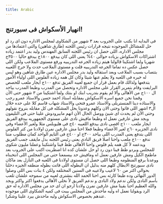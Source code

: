 ```yaml
---
title: Arabic 
---
```


## انهيار الأسكواش فى سبورتنج!

فى البدايه انا بكتب على الجروب بعد ٣ شهور من الشكاوى لمجلس الاداره دون اى رد او حل للمشاكل الموجوده نتيجه قرارات رئيس اللجنه (طارق شاهين) والتى اعتمادها من مجلس الاداره، اللى حصل ان رئيس اللجنه السابق المهندس وليد بدر اعتمد زياده اشتراكات الاسكواش بزياده حوالى ٤٠% يعنى اللى كان بيدفع ١٨٠٠ج بيدفع حاليا ٣٥٠٠ج شهريا ولما اشتكينا قالولنا هيتم زياده الجرعه التدريبيه ورفع مستوى الملاعب ولكن اللى حصل عكس ده تماما الجرعه التدريبيه قلت و مستوى الملاعب حدث ولا حرج اللعيبه بتتصاب بسبب الملاعب وبعد استقاله وليد بدر مجلس الاداره عين طارق شاهين وهو ليس له خبره فى اللعبه ولا يعلم عنها شيئا وكان كل همه زياده الفلوس اللى اولياء الأمور بتدفعها ولذالك قام بعمل قرار ان جميع لعيبه الفريق تدفع ١٠٠ج أيجار ملعب للحصص البرايفت وقام بتمرير القرار على مجلس الاداره وتحصل من المدرب وطبعا المدرب بياخد ال ١٠٠ج من الأهالى وألا لم يقوم بتدريب ابنك او بنتك ولما اشتكينا من ٣ شهور حتى الأن وقمنا نحن جميع اسره الاسكواش بمقابله استاذ احمد حسن والاستاذ عمرو رجب والاستاذه دينا المنستريلى والاستاذ عمرو فتحى والاستاذ شهاب قاسم كلا على حده خلال ال٣ اشهر اللى فاتوا وحتى الان وكلهم وعدونا بحل المشكله فى كل مقابله بنروح نقولهم وحتى الأن لم يحدث اى شيئ ووصل الحال الأن انهم مابيرودوش علينا حتى فى التليفون وبجد مش عارفين نعمل اه وطبعا مافيش نادى على مستوى الجمهوريه بيدفع الفريق ايجار ملعب ١٠٠ج اقصى نادى بيدفع اللعيبه ٤٠ج فى هليوبلس مثلا ولغير الأعضاء وفى نادى الجزيره ٦٠ج لغير الأعضاء وطبعا فعلا احنا مش عارفين نمرن اولادنا من كتر الفلوس اللى بتدفع يعنى المدرب اللى بياخد ٣٠٠ج او ٤٠٠ج فى التايم الواحد كمان مطلوب مننا ندفع ١٠٠ج ملعب واحنا اصلا فريق النادى يعنى رئيس اللجنه بدل مايقف جمب الفريق ويدعمه لأ كل همه يلم فلوس واحنا الأهالى طظ فينا واشتكينا وعملنا مليون شكوى للمجلس وبردو طظ فينا دون رد او حل علشان كده انا اضطريت اكتب على الجروب بعد ماطفح الكيل ومش عارفين نعمل اه ومافيش حد بيسمعنا حتى من المجلس اللى انتخبناه ووعدنا برفع المنظومه وطبعا اللى حصل ان مستوى اولادنا فى اللعبه فى النازل بعد ماكان نادى سبورتنج الابطال كلهم منه بدليل ان البطوله اللى فاتت بطوله منطقه الجيزه دخلنا بحوالى اكتر من ٦٠ لاعيب ولاعيبه فى السنين المختلفه ولكن ٤ بنات بس اللى وصلوا الدور النهائى وده طبعا كارثه بس احنا الحمد الله بنشترى لعيبه من سموحه علشان تلعب بأسم النادى ولكن ندعم ولاد النادى و ندعم الفريق لأ نخلى الأهالى يدفعوا اكتر واكتر وبجد والله العظيم احنا بقينا مش عارفين نمرن ولادنا ارجو ان اى حد من مجلس الاداره له حق الرد ويقولنا نعمل اه وليه ماحدش من المجلس بيبت فى كميه الشكاوى اللى موجوده عندهم بخصوص الاسكواش وليه ماحدش بيرد علينا وشكرا.